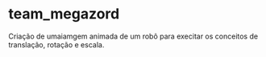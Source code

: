 # team_megazord
Criação de umaiamgem animada de um robô para execitar os conceitos de translação, rotação e escala.
